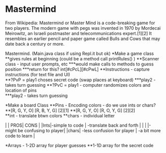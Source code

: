 # Mastermind

From Wikipedia: Mastermind or Master Mind is a code-breaking game for two players. The modern game with pegs was invented in 1970 by Mordecai Meirowitz, an Israeli postmaster and telecommunications expert.[1][2] It resembles an earlier pencil and paper game called Bulls and Cows that may date back a century or more.

Mastermind.  (Main.java class if using Repl.it but ok)
*Make a game class
		**gives rules at beginning (could be a method call printRules() )
		**Scanner class - input user prompts, etc
			***would make calls to methods to guess position
			***return for this? int[#cPcL][#cPwL]
		**Instructions - capture instructions (for text file and UI)\
		**?PvP = play1 choses secret code (swap places at keyboard)
					***play2 - takes turn guessing
		**?PvC	= play1 - computer randomizes colors and location of pins				
					***play2 - takes turn guessing
		
*Make a board Class
		**Pins - Encoding colors - do we use ints or chars?
		**[R, G, Y, O]   [R, B, Y, G]  [2][1]
   		**[R, G, Y, O]   [R, O, Y, G]  [2][2]   
		**int - translate btwn colors
		**chars - individual letter

|  | PROS| CONS |
|Ints|-simple to code | -translate back and forth |
|   |		     |-might be confusing to player|
|chars| -less confusion for player | -a bit more code to learn |	 

*Arrays - 1-2D array for player guesses
	**1-1D array for the secret code
